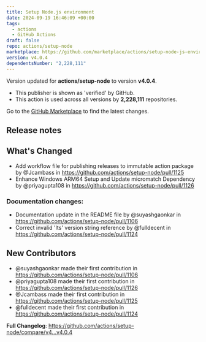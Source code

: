 ```yaml
---
title: Setup Node.js environment
date: 2024-09-19 16:46:09 +00:00
tags:
  - actions
  - GitHub Actions
draft: false
repo: actions/setup-node
marketplace: https://github.com/marketplace/actions/setup-node-js-environment
version: v4.0.4
dependentsNumber: "2,228,111"
---
```



Version updated for **actions/setup-node** to version **v4.0.4**.
- This publisher is shown as 'verified' by GitHub.
- This action is used across all versions by **2,228,111** repositories.

Go to the [GitHub Marketplace](https://github.com/marketplace/actions/setup-node-js-environment) to find the latest changes.

## Release notes

## What's Changed

*  Add workflow file for publishing releases to immutable action package by @Jcambass in https://github.com/actions/setup-node/pull/1125
* Enhance Windows ARM64 Setup and Update micromatch Dependency by @priyagupta108 in https://github.com/actions/setup-node/pull/1126

### Documentation changes:
* Documentation update in the README file by @suyashgaonkar in https://github.com/actions/setup-node/pull/1106
* Correct invalid 'lts' version string reference by @fulldecent in https://github.com/actions/setup-node/pull/1124

## New Contributors
* @suyashgaonkar made their first contribution in https://github.com/actions/setup-node/pull/1106
* @priyagupta108 made their first contribution in https://github.com/actions/setup-node/pull/1126
* @Jcambass made their first contribution in https://github.com/actions/setup-node/pull/1125
* @fulldecent made their first contribution in https://github.com/actions/setup-node/pull/1124

**Full Changelog**: https://github.com/actions/setup-node/compare/v4...v4.0.4
